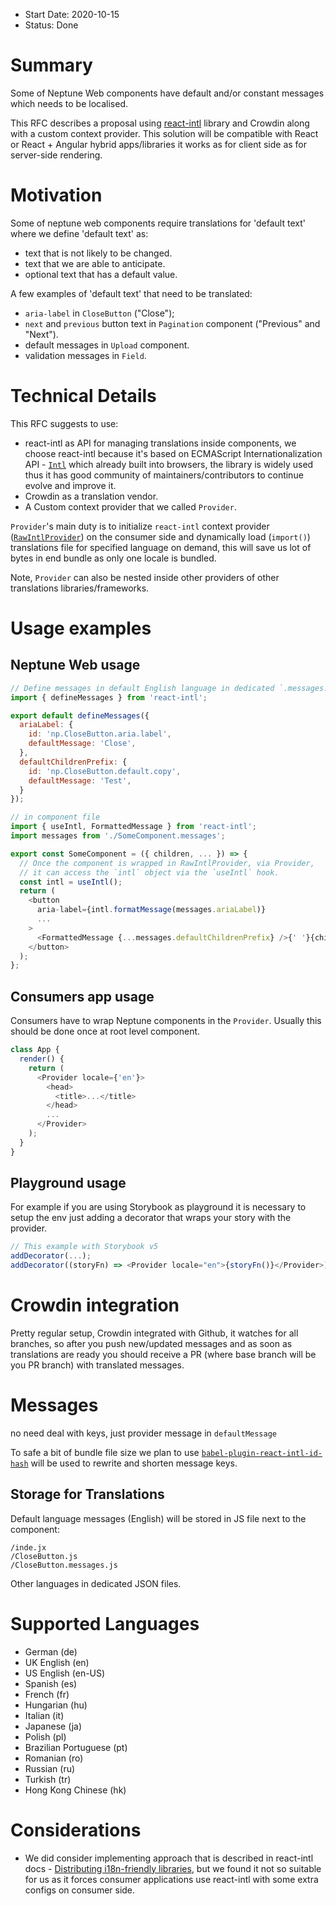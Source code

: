 - Start Date: 2020-10-15
- Status: Done

# Summary

Some of Neptune Web components have default and/or constant messages which needs to be localised.

This RFC describes a proposal using [react-intl](https://formatjs.io/docs/react-intl) library and Crowdin along with a custom context provider. This solution will be compatible with React or React + Angular hybrid apps/libraries it works as for client side as for server-side rendering.

# Motivation

Some of neptune web components require translations for 'default text' where we define 'default text' as:
 - text that is not likely to be changed.
 - text that we are able to anticipate.
 - optional text that has a default value.

A few examples of 'default text' that need to be translated:
- `aria-label` in `CloseButton` ("Close");
- `next` and `previous` button text in  `Pagination` component ("Previous" and "Next").
- default messages in `Upload` component.
- validation messages in `Field`.

# Technical Details

This RFC suggests to use:
- react-intl as API for managing translations inside components, we choose react-intl because it's based on ECMAScript Internationalization API - [`Intl`](https://developer.mozilla.org/en-US/docs/Web/JavaScript/Reference/Global_Objects/Intl) which already built into browsers, the library is widely used thus it has good community of maintainers/contributors to continue evolve and improve it.
- Crowdin as a translation vendor.
- A Custom context provider that we called `Provider`.

`Provider`'s main duty is to initialize `react-intl` context provider ([`RawIntlProvider`](https://formatjs.io/docs/react-intl/components/#rawintlprovider)) on the consumer side and dynamically load (`import()`) translations file for specified language on demand, this will save us lot of bytes in end bundle as only one locale is bundled.

Note, `Provider` can also be nested inside other providers of other translations libraries/frameworks.

# Usage examples

## Neptune Web usage

```js
// Define messages in default English language in dedicated `.messages.js` file next to the component
import { defineMessages } from 'react-intl';

export default defineMessages({
  ariaLabel: {
    id: 'np.CloseButton.aria.label',
    defaultMessage: 'Close',
  },
  defaultChildrenPrefix: {
    id: 'np.CloseButton.default.copy',
    defaultMessage: 'Test',
  }
});

// in component file
import { useIntl, FormattedMessage } from 'react-intl';
import messages from './SomeComponent.messages';

export const SomeComponent = ({ children, ... }) => {
  // Once the component is wrapped in RawIntlProvider, via Provider,
  // it can access the `intl` object via the `useIntl` hook.
  const intl = useIntl();
  return (
    <button
      aria-label={intl.formatMessage(messages.ariaLabel)}
      ...
    >
      <FormattedMessage {...messages.defaultChildrenPrefix} />{' '}{children}
    </button>
  );
};
```

## Consumers app usage

Consumers have to wrap Neptune components in the `Provider`. Usually this should be done once at root level component.

```js
class App {
  render() {
    return (
      <Provider locale={'en'}>
        <head>
          <title>...</title>
        </head>
        ...
      </Provider>
    );
  }
}
```

## Playground usage

For example if you are using Storybook as playground it is necessary to setup the env just adding a decorator that wraps your story with the provider.

```js
// This example with Storybook v5
addDecorator(...);
addDecorator((storyFn) => <Provider locale="en">{storyFn()}</Provider>);
```

# Crowdin integration

Pretty regular setup, Crowdin integrated with Github, it watches for all branches,
so after you push new/updated messages and as soon as translations are ready you should receive a PR (where base branch will be you PR branch) with translated messages.

# Messages

no need deal with keys, just provider message in `defaultMessage`

To safe a bit of bundle file size we plan to use [`babel-plugin-react-intl-id-hash`](https://www.npmjs.com/package/babel-plugin-react-intl-id-hash) will be used to rewrite and shorten message keys.

## Storage for Translations

Default language messages (English) will be stored in JS file next to the component:

```
/inde.jx
/CloseButton.js
/CloseButton.messages.js
```

Other languages in dedicated JSON files.

# Supported Languages

- German (de)
- UK English (en)
- US English (en-US)
- Spanish (es)
- French (fr)
- Hungarian (hu)
- Italian (it)
- Japanese (ja)
- Polish (pl)
- Brazilian Portuguese (pt)
- Romanian (ro)
- Russian (ru)
- Turkish (tr)
- Hong Kong Chinese (hk)

# Considerations

- We did consider implementing approach that is described in react-intl docs - [Distributing i18n-friendly libraries](https://formatjs.io/docs/guides/distribute-libraries/), but we found it not so suitable for us as it forces consumer applications use react-intl with some extra configs on consumer side.
